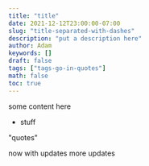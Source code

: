 ```yaml
---
title: "title"
date: 2021-12-12T23:00:00-07:00
slug: "title-separated-with-dashes"
description: "put a description here"
author: Adam
keywords: []
draft: false
tags: ["tags-go-in-quotes"]
math: false
toc: true
---
```


some content here

- stuff

"quotes"

now with updates more updates